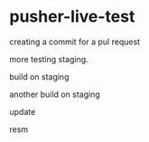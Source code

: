 # pusher-live-test

creating a commit for a pul request








more testing staging.

build on staging

another build on staging


update

resm

